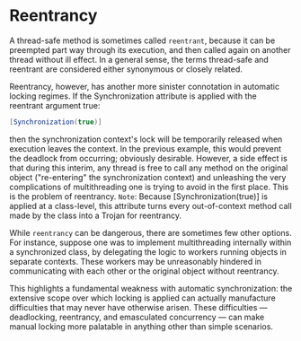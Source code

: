 # Reentrancy
A thread-safe method is sometimes called `reentrant`, because it can be preempted part way through its execution, and then called again on another thread without ill effect. In a general sense, the terms thread-safe and reentrant are considered either synonymous or closely related.

Reentrancy, however, has another more sinister connotation in automatic locking regimes. If the Synchronization attribute is applied with the reentrant argument true:
```c#
[Synchronization(true)]
```
then the synchronization context's lock will be temporarily released when execution leaves the context. In the previous example, this would prevent the deadlock from occurring; obviously desirable. However, a side effect is that during this interim, any thread is free to call any method on the original object ("re-entering" the synchronization context) and unleashing the very complications of multithreading one is trying to avoid in the first place. This is the problem of reentrancy.
`Note`: Because [Synchronization(true)] is applied at a class-level, this attribute turns every out-of-context method call made by the class into a Trojan for reentrancy.

While `reentrancy` can be dangerous, there are sometimes few other options. For instance, suppose one was to implement multithreading internally within a synchronized class, by delegating the logic to workers running objects in separate contexts. These workers may be unreasonably hindered in communicating with each other or the original object without reentrancy.

This highlights a fundamental weakness with automatic synchronization: the extensive scope over which locking is applied can actually manufacture difficulties that may never have otherwise arisen. These difficulties — deadlocking, reentrancy, and emasculated concurrency — can make manual locking more palatable in anything other than simple scenarios.